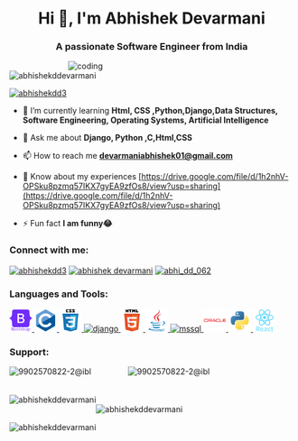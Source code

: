 <h1 align="center">Hi 👋, I'm Abhishek Devarmani</h1>
<h3 align="center">A passionate Software Engineer from India</h3>

<img align="right" alt="coding" width="400" src="https://user-images.githubusercontent.com/55389276/140866485-8fb1c876-9a8f-4d6a-98dc-08c4981eaf70.gif">

<p align="left"> <img src="https://komarev.com/ghpvc/?username=abhishekddevarmani&label=Profile%20views&color=0e75b6&style=flat" alt="abhishekddevarmani" /> </p>

<p align="left"> <a href="https://twitter.com/abhishekdd3" target="blank"><img src="https://img.shields.io/twitter/follow/abhishekdd3?logo=twitter&style=for-the-badge" alt="abhishekdd3" /></a> </p>

- 🌱 I’m currently learning **Html, CSS ,Python,Django,Data Structures, Software Engineering, Operating Systems, Artificial Intelligence**

- 💬 Ask me about **Django, Python ,C,Html,CSS**

- 📫 How to reach me **devarmaniabhishek01@gmail.com**

- 📄 Know about my experiences [https://drive.google.com/file/d/1h2nhV-OPSku8pzmq57IKX7gyEA9zfOs8/view?usp=sharing](https://drive.google.com/file/d/1h2nhV-OPSku8pzmq57IKX7gyEA9zfOs8/view?usp=sharing)

- ⚡ Fun fact **I am funny😂**

<h3 align="left">Connect with me:</h3>
<p align="left">
<a href="https://twitter.com/abhishekdd3" target="blank"><img align="center" src="https://raw.githubusercontent.com/rahuldkjain/github-profile-readme-generator/master/src/images/icons/Social/twitter.svg" alt="abhishekdd3" height="30" width="40" /></a>
<a href="https://linkedin.com/in/abhishek devarmani" target="blank"><img align="center" src="https://raw.githubusercontent.com/rahuldkjain/github-profile-readme-generator/master/src/images/icons/Social/linked-in-alt.svg" alt="abhishek devarmani" height="30" width="40" /></a>
<a href="https://instagram.com/abhi_dd_062" target="blank"><img align="center" src="https://raw.githubusercontent.com/rahuldkjain/github-profile-readme-generator/master/src/images/icons/Social/instagram.svg" alt="abhi_dd_062" height="30" width="40" /></a>
</p>

<h3 align="left">Languages and Tools:</h3>
<p align="left"> <a href="https://getbootstrap.com" target="_blank" rel="noreferrer"> <img src="https://raw.githubusercontent.com/devicons/devicon/master/icons/bootstrap/bootstrap-plain-wordmark.svg" alt="bootstrap" width="40" height="40"/> </a> <a href="https://www.cprogramming.com/" target="_blank" rel="noreferrer"> <img src="https://raw.githubusercontent.com/devicons/devicon/master/icons/c/c-original.svg" alt="c" width="40" height="40"/> </a> <a href="https://www.w3schools.com/css/" target="_blank" rel="noreferrer"> <img src="https://raw.githubusercontent.com/devicons/devicon/master/icons/css3/css3-original-wordmark.svg" alt="css3" width="40" height="40"/> </a> <a href="https://www.djangoproject.com/" target="_blank" rel="noreferrer"> <img src="https://cdn.worldvectorlogo.com/logos/django.svg" alt="django" width="40" height="40"/> </a> <a href="https://www.w3.org/html/" target="_blank" rel="noreferrer"> <img src="https://raw.githubusercontent.com/devicons/devicon/master/icons/html5/html5-original-wordmark.svg" alt="html5" width="40" height="40"/> </a> <a href="https://www.java.com" target="_blank" rel="noreferrer"> <img src="https://raw.githubusercontent.com/devicons/devicon/master/icons/java/java-original.svg" alt="java" width="40" height="40"/> </a> <a href="https://www.microsoft.com/en-us/sql-server" target="_blank" rel="noreferrer"> <img src="https://www.svgrepo.com/show/303229/microsoft-sql-server-logo.svg" alt="mssql" width="40" height="40"/> </a> <a href="https://www.oracle.com/" target="_blank" rel="noreferrer"> <img src="https://raw.githubusercontent.com/devicons/devicon/master/icons/oracle/oracle-original.svg" alt="oracle" width="40" height="40"/> </a> <a href="https://www.python.org" target="_blank" rel="noreferrer"> <img src="https://raw.githubusercontent.com/devicons/devicon/master/icons/python/python-original.svg" alt="python" width="40" height="40"/> </a> <a href="https://reactjs.org/" target="_blank" rel="noreferrer"> <img src="https://raw.githubusercontent.com/devicons/devicon/master/icons/react/react-original-wordmark.svg" alt="react" width="40" height="40"/> </a> </p>

<h3 align="left">Support:</h3>
<p><a href="https://www.buymeacoffee.com/9902570822-2@ibl"> <img align="left" src="https://cdn.buymeacoffee.com/buttons/v2/default-yellow.png" height="50" width="210" alt="9902570822-2@ibl" /></a><a href="https://ko-fi.com/9902570822-2@ibl"> <img align="left" src="https://cdn.ko-fi.com/cdn/kofi3.png?v=3" height="50" width="210" alt="9902570822-2@ibl" /></a></p><br><br>

<p><img align="left" src="https://github-readme-stats.vercel.app/api/top-langs?username=abhishekddevarmani&show_icons=true&locale=en&layout=compact" alt="abhishekddevarmani" /></p>

<p>&nbsp;<img align="center" src="https://github-readme-stats.vercel.app/api?username=abhishekddevarmani&show_icons=true&locale=en" alt="abhishekddevarmani" /></p>

<p><img align="center" src="https://github-readme-streak-stats.herokuapp.com/?user=abhishekddevarmani&" alt="abhishekddevarmani" /></p>
